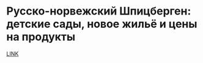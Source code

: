# Русско-норвежский Шпицберген: детские сады, новое жильё и цены на продукты



[LINK](https://varlamov.ru/3540202.html)